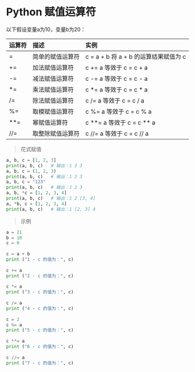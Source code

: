 
# Python 赋值运算符
以下假设变量a为10，变量b为20：

运算符|	描述	|实例
|:-- |:-- |:--|
=	|简单的赋值运算符	|c = a + b 将 a + b 的运算结果赋值为 c
+=	|加法赋值运算符	|c += a 等效于 c = c + a
-=	|减法赋值运算符	|c -= a 等效于 c = c - a
*=	|乘法赋值运算符	|c *= a 等效于 c = c * a
/=	|除法赋值运算符	|c /= a 等效于 c = c / a
%=	|取模赋值运算符	|c %= a 等效于 c = c % a
**=	|幂赋值运算符	|c **= a 等效于 c = c ** a
//=	|取整除赋值运算符	|c //= a 等效于 c = c // a




>花式赋值
```python
a, b, c = [1, 2, 3]
print(a, b, c)   # 输出：1 2 3
a, b, c = (1, 2, 3)
print(a, b, c)   # 输出：1 2 3
a, b, c = "123"
print(a, b, c)   # 输出：1 2 3
a, b, *c = [1, 2, 3, 4]
print(a, b, c)   # 输出：1 2 [3, 4]
a, *b, c = [1, 2, 3, 4]
print(a, b, c)   # 输出：1 [2, 3] 4
```

>示例
```python
a = 21
b = 10
c = 0
 
c = a + b
print ("1 - c 的值为：", c)
 
c += a
print ("2 - c 的值为：", c)
 
c *= a
print ("3 - c 的值为：", c)
 
c /= a 
print ("4 - c 的值为：", c)
 
c = 2
c %= a
print ("5 - c 的值为：", c)
 
c **= a
print ("6 - c 的值为：", c)
 
c //= a
print ("7 - c 的值为：", c)
```
